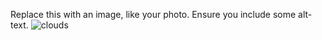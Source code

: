 Replace this with an image, like your photo. Ensure you include some alt-text.
![clouds](https://unsplash.com/photos/zXcA7HxIu0w)
